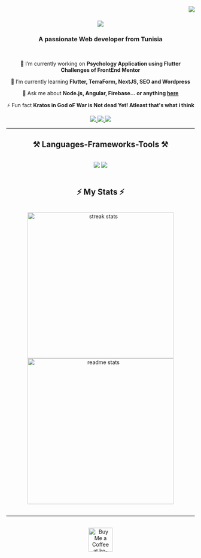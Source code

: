 <img align="right" src="https://visitor-badge.laobi.icu/badge?page_id=Mouhamed-Amine.Mouhamed-Amine" />

<h1 align="center">
    <img src="https://readme-typing-svg.demolab.com?font=Fira+Code&size=26&pause=1000&color=F73C11&random=false&width=435&lines=HI+%F0%9F%91%8BI'm+Mouhamed+Amine" />
</h1>

<h3 align="center">A passionate Web developer from Tunisia </h3>
<br/>

<div align="center">
 
 🔭 I’m currently working on **Psychology Application using Flutter** **Challenges of FrontEnd Mentor**
 
 🌱 I’m currently learning **Flutter, TerraForm, NextJS, SEO and Wordpress**
 
  💬 Ask me about **Node.js, Angular, Firebase... or anything [here](https://github.com/Mouhamed-Amine/Mouhamed-Amine/issues)**

⚡ Fun fact **Kratos in God oF War is Not dead Yet! Atleast that's what i think**

 </div>
 
<div align="center"> 
  <a href="mailto:mouhamedamine.akchouche@gmail.com">
    <img src="https://img.shields.io/badge/Gmail-333333?style=for-the-badge&logo=gmail&logoColor=red" />
  </a>
  <a href="https://www.linkedin.com/in/mouhamed-amine-531036187/" target="_blank">
    <img src="https://img.shields.io/badge/LinkedIn-0077B5?style=for-the-badge&logo=linkedin&logoColor=white" target="_blank" />
  </a>
  <a href="https://social-links-profile-three-alpha.vercel.app/" target="_blank">
     <img src="https://img.shields.io/badge/Portfolio-FF5722?style=for-the-badge&logo=todoist&logoColor=white" target="_blank" /> <!-- sqlite, safari, google-chrome are other good icon options -->
  </a>
</div>

 <hr/>

<h2 align="center">⚒️ Languages-Frameworks-Tools ⚒️</h2>
<br/>
<div align="center">
    <img src="https://skillicons.dev/icons?i=angular,bootstrap,html,css,vscode,github,figma,tailwind,git" />
    <img src="https://skillicons.dev/icons?i=nodejs,python,javascript,typescript,express,firebase,mongodb,c,java,mysql" /><br>
</div>

<br/>

<h2 align="center">⚡ My Stats ⚡</h2>
<br>
<div align=center>
    
  <img width=390 src="https://streak-stats.demolab.com?user=Mouhamed-Amine&theme=highcontrast&hide_border=true&date_format=M%20j%5B%2C%20Y%5D&mode=weekly" alt="streak stats"/>
  
  <img width=390 src="https://github-readme-stats.vercel.app/api?username=Mouhamed-Amine&theme=highcontrast&hide_border=true&show_icons=true" alt="readme stats" />

</div>


<br/>

<hr/>

<br/>
<div align="center">
<a href='https://ko-fi.com/mouhamedamineakchouche' target='_blank'><img height='64' style='border:0px;height:64px;' src='https://storage.ko-fi.com/cdn/kofi1.png?v=3' border='0' alt='Buy Me a Coffee at ko-fi.com' /></a>
</div>

<br/>



